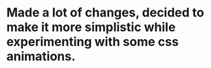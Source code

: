 # Made a lot of changes, decided to make it more simplistic while experimenting with some css animations.
 
